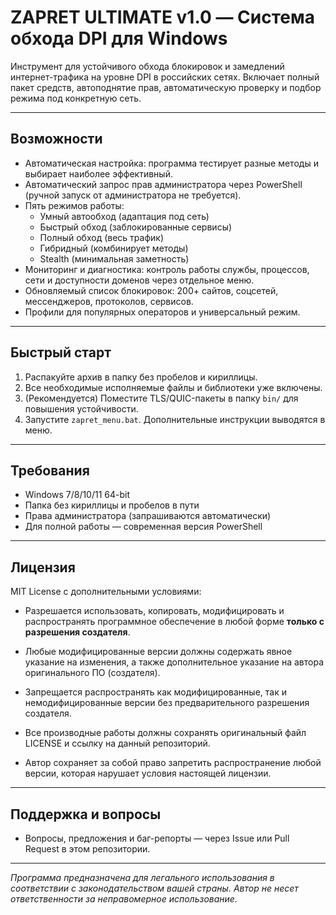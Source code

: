 # ZAPRET ULTIMATE v1.0 — Система обхода DPI для Windows

Инструмент для устойчивого обхода блокировок и замедлений интернет-трафика на уровне DPI в российских сетях. Включает полный пакет средств, автоподнятие прав, автоматическую проверку и подбор режима под конкретную сеть.

---

## Возможности

- Автоматическая настройка: программа тестирует разные методы и выбирает наиболее эффективный.
- Автоматический запрос прав администратора через PowerShell (ручной запуск от администратора не требуется).
- Пять режимов работы:
    - Умный автообход (адаптация под сеть)
    - Быстрый обход (заблокированные сервисы)
    - Полный обход (весь трафик)
    - Гибридный (комбинирует методы)
    - Stealth (минимальная заметность)
- Мониторинг и диагностика: контроль работы службы, процессов, сети и доступности доменов через отдельное меню.
- Обновляемый список блокировок: 200+ сайтов, соцсетей, мессенджеров, протоколов, сервисов.
- Профили для популярных операторов и универсальный режим.

---

## Быстрый старт

1. Распакуйте архив в папку без пробелов и кириллицы.
2. Все необходимые исполняемые файлы и библиотеки уже включены.
3. (Рекомендуется) Поместите TLS/QUIC-пакеты в папку `bin/` для повышения устойчивости.
4. Запустите `zapret_menu.bat`. Дополнительные инструкции выводятся в меню.

---

## Требования

- Windows 7/8/10/11 64-bit
- Папка без кириллицы и пробелов в пути
- Права администратора (запрашиваются автоматически)
- Для полной работы — современная версия PowerShell

---

## Лицензия

MIT License с дополнительными условиями:

- Разрешается использовать, копировать, модифицировать и распространять программное обеспечение в любой форме **только с разрешения создателя**.

- Любые модифицированные версии должны содержать явное указание на изменения, а также дополнительное указание на автора оригинального ПО (создателя).

- Запрещается распространять как модифицированные, так и немодифицированные версии без предварительного разрешения создателя.

- Все производные работы должны сохранять оригинальный файл LICENSE и ссылку на данный репозиторий.

- Автор сохраняет за собой право запретить распространение любой версии, которая нарушает условия настоящей лицензии.

---

## Поддержка и вопросы

- Вопросы, предложения и баг-репорты — через Issue или Pull Request в этом репозитории.

---

*Программа предназначена для легального использования в соответствии с законодательством вашей страны. Автор не несет ответственности за неправомерное использование.*
